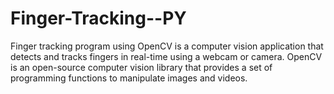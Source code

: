# Finger-Tracking--PY
Finger tracking program using OpenCV is a computer vision application that detects and tracks fingers in real-time using a webcam or camera. OpenCV is an open-source computer vision library that provides a set of programming functions to manipulate images and videos.
